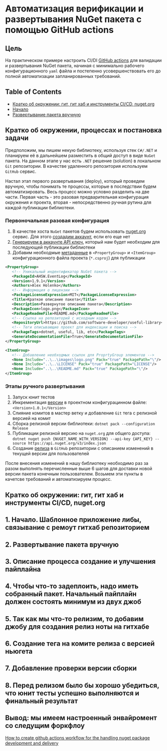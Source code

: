 # Автоматизация верификации и развертывания NuGet пакета с помощью GitHub actions

## Цель
На практическом примере настроить CI/DI [GitHub actions](https://github.com/features/actions) для валидации и развертывания NuGet пакета, начиная с минимально рабочего конфигурационного `yaml` файла и постепенно усовершенствовать его до полной автоматизации запланированных требований.

## Table of Contents
* [Кратко об окружении: гит, гит хаб и инструменты CI/CD, nuget.org](#)
* [Начало](#)
* [Развертывание пакета вручную](#)

## Кратко об окружении, процессах и постановка задачи

Предположим, мы пишем некую библиотеку, используя стек `C#/.NET` и планируем её в дальнейшем разместить в общий доступ в виде `NuGet` пакета.
На данном этапе у нас есть `.NET` решение (solution) в локальном `Git` репозитории. В качестве удаленного репозитория используем `GitHub` сервис.

Настал этап первого развертывания (deploy), который проведем вручную, чтобы понимать те процессы, которые в последствии будем автоматизировать.
Весь процесс можно условно разделить на две части. Первая часть - это разовая предварительная конфигурация окружения и проекта, вторая - непосредственно ручная рутина для каждой публикации библиотеки.

### Первоночальная разовая конфигурация

1. В качестве хоста `NuGet` пакетов будем использовать [nuget.org](https://www.nuget.org) сервис. Для этого [создадим аккаунт](https://learn.microsoft.com/en-us/nuget/nuget-org/individual-accounts#add-a-new-individual-account), если его еще нет
2. [Генерируем в аккаунте API ключ](https://learn.microsoft.com/en-us/nuget/nuget-org/publish-a-package#create-an-api-key), который нам будет необходим для последующей публикации библиотеки
3. Добавим необходмые [метаданные](https://learn.microsoft.com/en-us/nuget/create-packages/package-authoring-best-practices) в `<PropertyGroup>` и `<ItemGroup>` конфигурационного файла проекта (`*.csproj`) для публикации
```xml
<PropertyGroup>
   <!-- Уникальный индентификатор NuGet пакета -->
   <PackageId>AHSW.EventLog</PackageId>
   <Version>1.9.1</Version>
   <Authors>Alex Holenko</Authors>
   <!-- Информация о лицензии -->
   <PackageLicenseExpression>MIT</PackageLicenseExpression>
   <Title>Краткое описание пакета</Title>
   <Description>Развернутое описание пакета</Description>
   <PackageIcon>logo.png</PackageIcon>
   <PackageReadmeFile>README.md</PackageReadmeFile>
   <!-- Ссылка на репозиторий с исходным кодом -->
   <RepositoryUrl>https://github.com/software-developer/useful-library</RepositoryUrl>
   <!-- Теги описывающие проект для индексации и поиска -->
   <PackageTags>dotnet, useful, lib, etc</PackageTags>
   <GenerateDocumentationFile>True</GenerateDocumentationFile>
</PropertyGroup>

<ItemGroup>
   <!-- Добавление необходмых ссылок для ProprtyGroup элементов -->
   <None Include="..\..\images\logo.png" Pack="true" PackagePath="\"/>
   <None Include="..\..\LICENSE" Pack="true" PackagePath="LICENSE"/>
   <None Include="..\..\README.md" Pack="true" PackagePath="\"/>
</ItemGroup>
```

### Этапы ручного развертывания

1. Запуск юнит тестов
2. Инкрементация [версии](https://learn.microsoft.com/en-us/nuget/create-packages/package-authoring-best-practices#package-version) в проектном конфигурацинном файле: `<Version>1.0.1</Version>`
3. Слияние комитов в мастер ветку и добавление `Git` тега с релизной версией на комит
4. Сборка релизной версии библиотеки: `dotnet pack --configuration Release`
5. Публикации релизной версию на `nuget.org` для общего доступа: `dotnet nuget push {NUGET_NAME_WITH_VERSION} --api-key {API_KEY} --source https://api.nuget.org/v3/index.json`
6. Создание [релиза](https://docs.github.com/en/repositories/releasing-projects-on-github/about-releases) в `GitHub` репозитории с описанием изменений в текущей версии для пользователей 

После внесения изменений в нашу библиотеку необходимо раз за разом выполнять перечисленные выше 6 шагов для доставки новой версии пакета конечным пользователем. Возьмем эти пункты в качетсве требований и автоматизируем процесс.

## Кратко об окружении: гит, гит хаб и инструменты CI/CD, nuget.org

## 1. Начало. Шаблонное приложение либы, связывание с ремоут гитхаб репозиторием

## 2. Развертывание пакета вручную

## 3. Описание процесса создание и улучшения пайплайна

## 4. Чтобы что-то задеплоить, надо иметь собранный пакет. Начальный пайплайн должен состоять минимум из двух джоб

## 5. Так как мы что-то релизим, то добавим джобу для создания релиз ноты на гитхабе

## 6. Создание тега на комите релиза с версией ньюгета

## 7. Добавление проверки версии сборки

## 8. Перед релизом было бы хорошо убедиться, что юнит тесты успешно выполняются и финальный результат

## Вывод: мы имеем настроенный энвайромент со следущим форкфлоу

[How to create github actions workflow for the handling nuget package development and delivery](EN.md)
